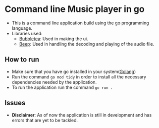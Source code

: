 # Command line Music player in go

- This is a command line application build using the go programming language.
- Libraries used:
  - [Bubbletea](https://github.com/charmbracelet/bubbletea/tree/main): Used in making the ui.
  - [Beep](https://pkg.go.dev/github.com/faiface/beep): Used in handling the decoding and playing of the audio file.

## How to run

- Make sure that you have go installed in your system([Golang](https://go.dev/))
- Run the command `go mod tidy` in order to install all the necessary dependencies needed by the application.
- To run the application run the command `go run .`

## Issues

- **Disclaimer**: As of now the application is still in development and has errors that are yet to be tackled.
